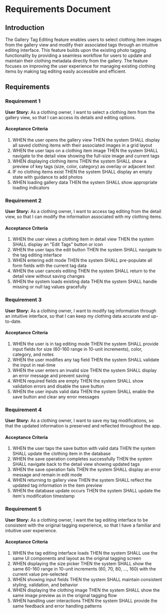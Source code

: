 # Requirements Document

## Introduction

The Gallery Tag Editing feature enables users to select clothing item images from the gallery view and modify their associated tags through an intuitive editing interface. This feature builds upon the existing photo tagging functionality by providing a seamless workflow for users to update and maintain their clothing metadata directly from the gallery. The feature focuses on improving the user experience for managing existing clothing items by making tag editing easily accessible and efficient.

## Requirements

### Requirement 1

**User Story:** As a clothing owner, I want to select a clothing item from the gallery view, so that I can access its details and editing options.

#### Acceptance Criteria

1. WHEN the user opens the gallery view THEN the system SHALL display all saved clothing items with their associated images in a grid layout
2. WHEN the user taps on a clothing item image THEN the system SHALL navigate to the detail view showing the full-size image and current tags
3. WHEN displaying clothing items THEN the system SHALL show a preview of key tags (size, color, category) as overlay or adjacent text
4. IF no clothing items exist THEN the system SHALL display an empty state with guidance to add photos
5. WHEN loading gallery data THEN the system SHALL show appropriate loading indicators

### Requirement 2

**User Story:** As a clothing owner, I want to access tag editing from the detail view, so that I can modify the information associated with my clothing items.

#### Acceptance Criteria

1. WHEN the user views a clothing item in detail view THEN the system SHALL display an "Edit Tags" button or icon
2. WHEN the user taps the edit button THEN the system SHALL navigate to the tag editing interface
3. WHEN entering edit mode THEN the system SHALL pre-populate all form fields with the current tag data
4. WHEN the user cancels editing THEN the system SHALL return to the detail view without saving changes
5. WHEN the system loads existing data THEN the system SHALL handle missing or null tag values gracefully

### Requirement 3

**User Story:** As a clothing owner, I want to modify tag information through an intuitive interface, so that I can keep my clothing data accurate and up-to-date.

#### Acceptance Criteria

1. WHEN the user is in tag editing mode THEN the system SHALL provide input fields for size (60-160 range in 10-unit increments), color, category, and notes
2. WHEN the user modifies any tag field THEN the system SHALL validate the input in real-time
3. WHEN the user enters an invalid size THEN the system SHALL display an error message and prevent saving
4. WHEN required fields are empty THEN the system SHALL show validation errors and disable the save button
5. WHEN the user inputs valid data THEN the system SHALL enable the save button and clear any error messages

### Requirement 4

**User Story:** As a clothing owner, I want to save my tag modifications, so that the updated information is preserved and reflected throughout the app.

#### Acceptance Criteria

1. WHEN the user taps the save button with valid data THEN the system SHALL update the clothing item in the database
2. WHEN the save operation completes successfully THEN the system SHALL navigate back to the detail view showing updated tags
3. WHEN the save operation fails THEN the system SHALL display an error message and remain in edit mode
4. WHEN returning to gallery view THEN the system SHALL reflect the updated tag information in the item preview
5. WHEN the database update occurs THEN the system SHALL update the item's modification timestamp

### Requirement 5

**User Story:** As a clothing owner, I want the tag editing interface to be consistent with the original tagging experience, so that I have a familiar and intuitive user experience.

#### Acceptance Criteria

1. WHEN the tag editing interface loads THEN the system SHALL use the same UI components and layout as the original tagging screen
2. WHEN displaying the size picker THEN the system SHALL show the same 60-160 range in 10-unit increments (60, 70, 80, ..., 160) with the current value pre-selected
3. WHEN showing input fields THEN the system SHALL maintain consistent styling, validation, and behavior
4. WHEN displaying the clothing image THEN the system SHALL show the same image preview as in the original tagging flow
5. WHEN handling user interactions THEN the system SHALL provide the same feedback and error handling patterns
